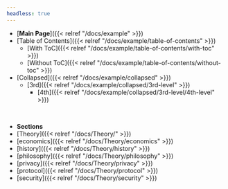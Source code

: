 ```yaml
---
headless: true
---
```


- [**Main Page**]({{< relref "/docs/example" >}})
- [Table of Contents]({{< relref "/docs/example/table-of-contents" >}})
  - [With ToC]({{< relref "/docs/example/table-of-contents/with-toc" >}})
  - [Without ToC]({{< relref "/docs/example/table-of-contents/without-toc" >}})
- [Collapsed]({{< relref "/docs/example/collapsed" >}})
  - [3rd]({{< relref "/docs/example/collapsed/3rd-level" >}})
    - [4th]({{< relref "/docs/example/collapsed/3rd-level/4th-level" >}})
<br />

- **Sections**
- [Theory]({{< relref "/docs/Theory/" >}})
- [economics]({{< relref "/docs/Theory/economics" >}})
- [history]({{< relref "/docs/Theory/history" >}})
- [philosophy]({{< relref "/docs/Theory/philosophy" >}})
- [privacy]({{< relref "/docs/Theory/privacy" >}})
- [protocol]({{< relref "/docs/Theory/protocol" >}})
- [security]({{< relref "/docs/Theory/security" >}})
<br />
